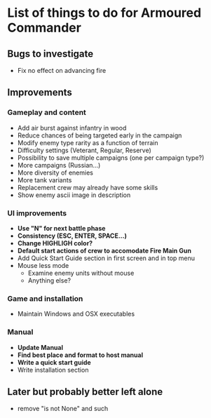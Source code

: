 # List of things to do for Armoured Commander

## Bugs to investigate
- Fix no effect on advancing fire

## Improvements
### Gameplay and content
- Add air burst against infantry in wood
- Reduce chances of being targeted early in the campaign
- Modify enemy type rarity as a function of terrain
- Difficulty settings (Veterant, Regular, Reserve)
- Possibility to save multiple campaigns (one per campaign type?)
- More campaigns (Russian...)
- More diversity of enemies
- More tank variants
- Replacement crew may already have some skills
- Show enemy ascii image in description
  
### UI improvements
- **Use "N" for next battle phase**
- **Consistency (ESC, ENTER, SPACE...)**
- **Change HIGHLIGH color?**
- **Default start actions of crew to accomodate Fire Main Gun**
- Add Quick Start Guide section in first screen and in top menu
- Mouse less mode
  - Examine enemy units without mouse
  - Anything else?
  
### Game and installation
- Maintain Windows and OSX executables
  
### Manual
- **Update Manual**
- **Find best place and format to host manual**
- **Write a quick start guide**
- Write installation section

## Later but probably better left alone
- remove "is not None" and such
